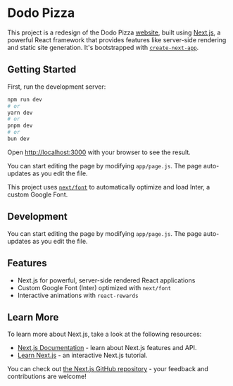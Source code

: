 # Dodo Pizza

This project is a redesign of the Dodo Pizza [website](https://dodopizza.ng/lagos/gbagada), built using [Next.js](https://nextjs.org/), a powerful React framework that provides features like server-side rendering and static site generation. It's bootstrapped with [`create-next-app`](https://github.com/vercel/next.js/tree/canary/packages/create-next-app).

## Getting Started

First, run the development server:

```bash
npm run dev
# or
yarn dev
# or
pnpm dev
# or
bun dev
```

Open [http://localhost:3000](http://localhost:3000) with your browser to see the result.

You can start editing the page by modifying `app/page.js`. The page auto-updates as you edit the file.

This project uses [`next/font`](https://nextjs.org/docs/basic-features/font-optimization) to automatically optimize and load Inter, a custom Google Font.

## Development

You can start editing the page by modifying `app/page.js`. The page auto-updates as you edit the file.

## Features

- Next.js for powerful, server-side rendered React applications
- Custom Google Font (Inter) optimized with `next/font`
- Interactive animations with `react-rewards`


## Learn More

To learn more about Next.js, take a look at the following resources:

- [Next.js Documentation](https://nextjs.org/docs) - learn about Next.js features and API.
- [Learn Next.js](https://nextjs.org/learn) - an interactive Next.js tutorial.

You can check out [the Next.js GitHub repository](https://github.com/vercel/next.js/) - your feedback and contributions are welcome!